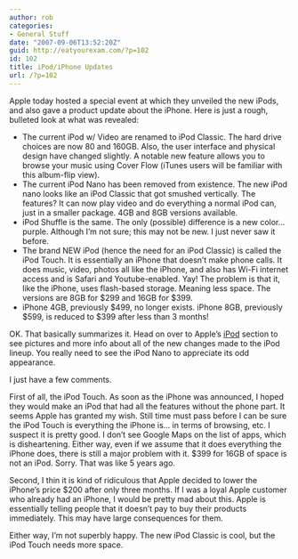 ```yaml
---
author: rob
categories:
- General Stuff
date: "2007-09-06T13:52:20Z"
guid: http://eatyourexam.com/?p=102
id: 102
title: iPod/iPhone Updates
url: /?p=102
---
```

Apple today hosted a special event at which they unveiled the new iPods, and also gave a product update about the iPhone. Here is just a rough, bulleted look at what was revealed:

  * The current iPod w/ Video are renamed to iPod Classic. The hard drive choices are now 80 and 160GB. Also, the user interface and physical design have changed slightly. A notable new feature allows you to browse your music using Cover Flow (iTunes users will be familiar with this album-flip view).
  * The current iPod Nano has been removed from existence. The new iPod nano looks like an iPod Classic that got smushed vertically. The features? It can now play video and do everything a normal iPod can, just in a smaller package. 4GB and 8GB versions available.
  * iPod Shuffle is the same. The only (possible) difference is a new color… purple. Although I’m not sure; this may not be new. I just never saw it before.
  * The brand NEW iPod (hence the need for an iPod Classic) is called the iPod Touch. It is essentially an iPhone that doesn’t make phone calls. It does music, video, photos all like the iPhone, and also has Wi-Fi internet access and is Safari and Youtube-enabled. Yay! The problem is that it, like the iPhone, uses flash-based storage. Meaning less space. The versions are 8GB for $299 and 16GB for $399.
  * iPhone 4GB, previously $499, no longer exists. iPhone 8GB, previously $599, is reduced to $399 after less than 3 months!

OK. That basically summarizes it. Head on over to Apple’s [iPod](http://apple.com/ipod) section to see pictures and more info about all of the new changes made to the iPod lineup. You really need to see the iPod Nano to appreciate its odd appearance.

I just have a few comments.

First of all, the iPod Touch. As soon as the iPhone was announced, I hoped they would make an iPod that had all the features without the phone part. It seems Apple has granted my wish. Still time must pass before I can be sure the iPod Touch is everything the iPhone is… in terms of browsing, etc. I suspect it is pretty good. I don’t see Google Maps on the list of apps, which is disheartening. Either way, even if we assume that it does everything the iPhone does, there is still a major problem with it. $399 for 16GB of space is not an iPod. Sorry. That was like 5 years ago.

Second, I thin it is kind of ridiculous that Apple decided to lower the iPhone’s price $200 after only three months. If I was a loyal Apple customer who already had an iPhone, I would be pretty mad about this. Apple is essentially telling people that it doesn’t pay to buy their products immediately. This may have large consequences for them.

Either way, I’m not superbly happy. The new iPod Classic is cool, but the iPod Touch needs more space.